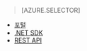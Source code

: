 > [AZURE.SELECTOR]
- [포털](../articles/media-services/media-services-portal-check-job-progress.md)
- [.NET SDK](../articles/media-services/media-services-check-job-progress.md)
- [REST API](../articles/media-services/media-services-rest-check-job-progress.md)


<!--HONumber=52--> 
